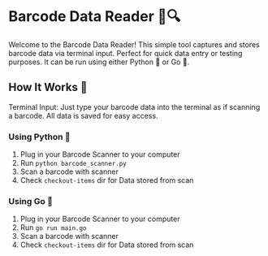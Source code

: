 # Barcode Data Reader 📖🔍

Welcome to the Barcode Data Reader! This simple tool captures and stores barcode data via terminal input. Perfect for quick data entry or testing purposes. It can be run using either Python 🐍 or Go 🚦.

## How It Works 🚀
Terminal Input: Just type your barcode data into the terminal as if scanning a barcode. All data is saved for easy access.

### Using Python 🐍
1) Plug in your Barcode Scanner to your computer
2) Run `python barcode_scanner.py`
3) Scan a barcode with scanner
4) Check `checkout-items` dir for Data stored from scan

### Using Go 🚦
1) Plug in your Barcode Scanner to your computer
2) Run `go run main.go`
3) Scan a barcode with scanner
4) Check `checkout-items` dir for Data stored from scan